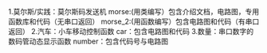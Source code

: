 1.莫尔斯/实践：莫尔斯码发送机
morse:(用类编写）包含介绍文档，电路图，专用函数库和代码（无串口返回）
morse_2:(用函数编写）包含电路图和代码（有串口返回）
2.汽车：小车移动控制函数
car：包含电路图和代码
3.数量：串口数字的数码管动态显示函数
number：包含代码号与电路图
